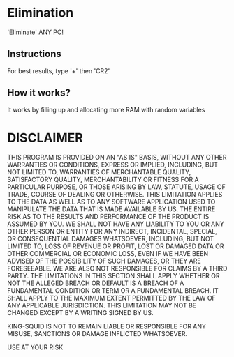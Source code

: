 # Elimination
'Eliminate' ANY PC!

## Instructions
For best results, type '+' then 'CR2'

## How it works?
It works by filling up and allocating more RAM with random variables

# DISCLAIMER
THIS PROGRAM IS PROVIDED ON AN "AS IS" BASIS, WITHOUT ANY OTHER WARRANTIES OR CONDITIONS, EXPRESS OR IMPLIED, INCLUDING, BUT NOT LIMITED TO, WARRANTIES OF MERCHANTABLE QUALITY, SATISFACTORY QUALITY, MERCHANTABILITY OR FITNESS FOR A PARTICULAR PURPOSE, OR THOSE ARISING BY LAW, STATUTE, USAGE OF TRADE, COURSE OF DEALING OR OTHERWISE. THIS LIMITATION APPLIES TO THE DATA AS WELL AS TO ANY SOFTWARE APPLICATION USED TO MANIPULATE THE DATA THAT IS MADE AVAILABLE BY US. THE ENTIRE RISK AS TO THE RESULTS AND PERFORMANCE OF THE PRODUCT IS ASSUMED BY YOU. WE SHALL NOT HAVE ANY LIABILITY TO YOU OR ANY OTHER PERSON OR ENTITY FOR ANY INDIRECT, INCIDENTAL, SPECIAL, OR CONSEQUENTIAL DAMAGES WHATSOEVER, INCLUDING, BUT NOT LIMITED TO, LOSS OF REVENUE OR PROFIT, LOST OR DAMAGED DATA OR OTHER COMMERCIAL OR ECONOMIC LOSS, EVEN IF WE HAVE BEEN ADVISED OF THE POSSIBILITY OF SUCH DAMAGES, OR THEY ARE FORESEEABLE. WE ARE ALSO NOT RESPONSIBLE FOR CLAIMS BY A THIRD PARTY. THE LIMITATIONS IN THIS SECTION SHALL APPLY WHETHER OR NOT THE ALLEGED BREACH OR DEFAULT IS A BREACH OF A FUNDAMENTAL CONDITION OR TERM OR A FUNDAMENTAL BREACH. IT SHALL APPLY TO THE MAXIMUM EXTENT PERMITTED BY THE LAW OF ANY APPLICABLE JURISDICTION. THIS LIMITATION MAY NOT BE CHANGED EXCEPT BY A WRITING SIGNED BY US.

KING-SQUID IS NOT TO REMAIN LIABLE OR RESPONSIBLE FOR ANY MISUSE, SANCTIONS OR DAMAGE INFLICTED WHATSOEVER.

USE AT YOUR RISK
